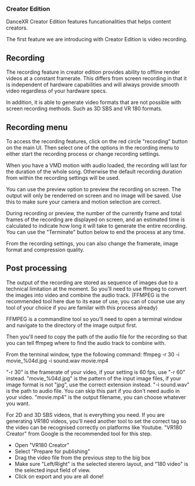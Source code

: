 ### Creator Edition

DanceXR Creator Edition features funcationalities that helps content creators. 

The first feature we are introducing with Creator Edition is video recording. 

## Recording

The recording feature in creator edition provides ability to offline render videos at a constant framerate. This differs from screen recording in that it is independent of hardware capabilities and will always provide smooth video regardless of your hardware specs. 

In addition, it is able to generate video formats that are not possible with screen recording methods. Such as 3D SBS and VR 180 formats. 

## Recording menu

To access the recording features, click on the red circle "recording" button on the main UI. Then select one of the options in the recording menu to either start the recording process or change recording settings. 

When you have a VMD motion with audio loaded, the recording will last for the duration of the whole song. Otherwise the default recording duration from within the recording settings will be used. 

You can use the preview option to preview the recording on screen. The output will only be renderred on screen and no image will be saved. Use this to make sure your camera and motion selection are correct. 

During recording or preview, the number of the currently frame and total frames of the recording are displayed on screen, and an estimated time is calculated to indicate how long it will take to generate the entire recording. You can use the "Terminate" button below to end the process at any time. 

From the recording settings, you can also change the framerate, image format and compression quality. 

## Post processing

The output of the recording are stored as sequence of images due to a technical limitation at the moment. So you'll need to use ffmpeg to convert the images into video and combine the audio track. (FFMPEG is the recommended tool here due to its ease of use, you can of course use any tool of your choice if you are familar with this process already)

FFMPEG is a commandline tool so you'll need to open a terminal window and navigate to the directory of the image output first. 

Then you'll need to copy the path of the audio file for the recording so that you can tell ffmpeg where to find the audio track to combine with. 

From the terminal window, type the following command:
ffmpeg -r 30 -i movie_%04d.jpg -i sound.wav movie.mp4

"-r 30" is the framerate of your video, if your setting is 60 fps, use "-r 60" instead. 
"movie_%04d.jpg" is the pattern of the input image files, if your image format is not "jpg", use the correct extension instead. 
"-i sound.wav" is the path to audio file. You can skip this part if you don't need audio in your video. 
"movie.mp4" is the output filename, you can choose whatever you want. 

For 2D and 3D SBS videos, that is everything you need. If you are generating VR180 videos, you'll need another tool to set the correct tag so the video can be recognised correctly on platforms like Youtube. "VR180 Creator" from Google is the recommended tool for this step. 

* Open "VR180 Creator"
* Select "Prepare for publishing"
* Drag the video file from the previous step to the big box
* Make sure "Left/Right" is the selected sterero layout, and "180 video" is the selected input field of view. 
* Click on export and you are all done!

